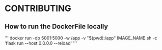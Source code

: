# CONTRIBUTING

## How to run the DockerFile locally

'''
docker run -dp 5001:5000 -w /app -v "$(pwd):/app" IMAGE_NAME sh -c 'flask run --host 0.0.0.0 --reload'
'''